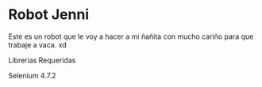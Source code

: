 
# Robot Jenni

Este es un robot que le voy a hacer a mi ñañita con mucho cariño para que trabaje a vaca. xd

Librerias Requeridas

Selenium 4.7.2
